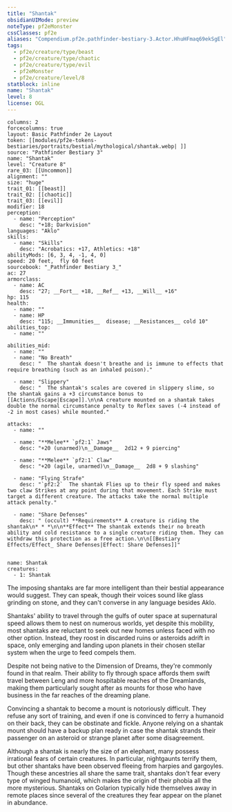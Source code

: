```yaml
---
title: "Shantak"
obsidianUIMode: preview
noteType: pf2eMonster
cssClasses: pf2e
aliases: "Compendium.pf2e.pathfinder-bestiary-3.Actor.HhuHFmaq69ekSgEl" 
tags:
  - pf2e/creature/type/beast
  - pf2e/creature/type/chaotic
  - pf2e/creature/type/evil
  - pf2eMonster
  - pf2e/creature/level/8
statblock: inline
name: "Shantak"
level: 8
license: OGL
---
```


```statblock
columns: 2
forcecolumns: true
layout: Basic Pathfinder 2e Layout
token: [[modules/pf2e-tokens-bestiaries/portraits/bestial/mythological/shantak.webp| ]]
source: "Pathfinder Bestiary 3"
name: "Shantak"
level: "Creature 8"
rare_03: [[Uncommon]]
alignment: ""
size: "huge"
trait_01: [[beast]]
trait_02: [[chaotic]]
trait_03: [[evil]]
modifier: 18
perception:
  - name: "Perception"
    desc: "+18; Darkvision"
languages: "Aklo"
skills:
  - name: "Skills"
    desc: "Acrobatics: +17, Athletics: +18"
abilityMods: [6, 3, 4, -1, 4, 0]
speed: 20 feet,  fly 60 feet
sourcebook: "_Pathfinder Bestiary 3_"
ac: 27
armorclass:
  - name: AC
    desc: "27; __Fort__ +18, __Ref__ +13, __Will__ +16"
hp: 115
health:
  - name: ""
  - name: HP
    desc: "115; __Immunities__  disease; __Resistances__ cold 10"
abilities_top:
  - name: ""

abilities_mid:
  - name: ""
  - name: "No Breath"
    desc: "  The shantak doesn't breathe and is immune to effects that require breathing (such as an inhaled poison)."

  - name: "Slippery"
    desc: "  The shantak's scales are covered in slippery slime, so the shantak gains a +3 circumstance bonus to [[Actions/Escape|Escape]].\n\nA creature mounted on a shantak takes double the normal circumstance penalty to Reflex saves (-4 instead of -2 in most cases) while mounted."

attacks:
  - name: ""

  - name: "**Melee** `pf2:1` Jaws"
    desc: "+20 (unarmed)\n__Damage__  2d12 + 9 piercing"

  - name: "**Melee** `pf2:1` Claw"
    desc: "+20 (agile, unarmed)\n__Damage__  2d8 + 9 slashing"

  - name: "Flying Strafe"
    desc: "`pf2:2`  The shantak Flies up to their fly speed and makes two claw Strikes at any point during that movement. Each Strike must target a different creature. The attacks take the normal multiple attack penalty."

  - name: "Share Defenses"
    desc: " (occult) **Requirements** A creature is riding the shantak\n* * *\n\n**Effect** The shantak extends their no breath ability and cold resistance to a single creature riding them. They can withdraw this protection as a free action.\n\n[[Bestiary Effects/Effect_ Share Defenses|Effect: Share Defenses]]"
 
```

```encounter-table
name: Shantak
creatures:
  - 1: Shantak
```



The imposing shantaks are far more intelligent than their bestial appearance would suggest. They can speak, though their voices sound like glass grinding on stone, and they can't converse in any language besides Aklo.

Shantaks' ability to travel through the gulfs of outer space at supernatural speed allows them to nest on numerous worlds, yet despite this mobility, most shantaks are reluctant to seek out new homes unless faced with no other option. Instead, they roost in discarded ruins or asteroids adrift in space, only emerging and landing upon planets in their chosen stellar system when the urge to feed compels them.

Despite not being native to the Dimension of Dreams, they're commonly found in that realm. Their ability to fly through space affords them swift travel between Leng and more hospitable reaches of the Dreamlands, making them particularly sought after as mounts for those who have business in the far reaches of the dreaming plane.

Convincing a shantak to become a mount is notoriously difficult. They refuse any sort of training, and even if one is convinced to ferry a humanoid on their back, they can be obstinate and fickle. Anyone relying on a shantak mount should have a backup plan ready in case the shantak strands their passenger on an asteroid or strange planet after some disagreement.

Although a shantak is nearly the size of an elephant, many possess irrational fears of certain creatures. In particular, nightgaunts terrify them, but other shantaks have been observed fleeing from harpies and gargoyles. Though these ancestries all share the same trait, shantaks don't fear every type of winged humanoid, which makes the origin of their phobia all the more mysterious. Shantaks on Golarion typically hide themselves away in remote places since several of the creatures they fear appear on the planet in abundance.
